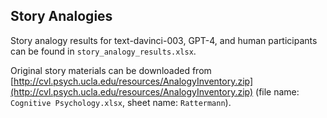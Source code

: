## Story Analogies

Story analogy results for text-davinci-003, GPT-4, and human participants can be found in ```story_analogy_results.xlsx```.

Original story materials can be downloaded from [http://cvl.psych.ucla.edu/resources/AnalogyInventory.zip](http://cvl.psych.ucla.edu/resources/AnalogyInventory.zip) (file name: ```Cognitive Psychology.xlsx```, sheet name: ```Rattermann```).
